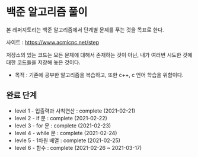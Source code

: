 # 백준 알고리즘 풀이

본 레퍼지토리는 백준 알고리즘에서 단계별 문제를 푸는 것을 목표로 한다. 

사이트 : https://www.acmicpc.net/step

저장소의 있는 코드는 모든 문제에 대해서 존재하는 것이 아닌, 내가 여러번 시도한 것에 대한 코드들을 저장해 놓은 것이다. 

* 목적 : 기존에 공부한 알고리즘을 복습하고, 또한 c++, c 언어 학습을 위함이다. 

## 완료 단계
 - level 1 - 입출력과 사칙연산 : complete (2021-02-21)
 - level 2 - if 문 : complete (2021-02-22)
 - level 3 - for 문 : complete (2021-02-23)
 - level 4 - while 문 : complete (2021-02-24)
 - levle 5 - 1차원 배열 : complete (2021-02-25)
 - level 6 - 함수 : complete (2021-02-26 ~ 2021-03-17)